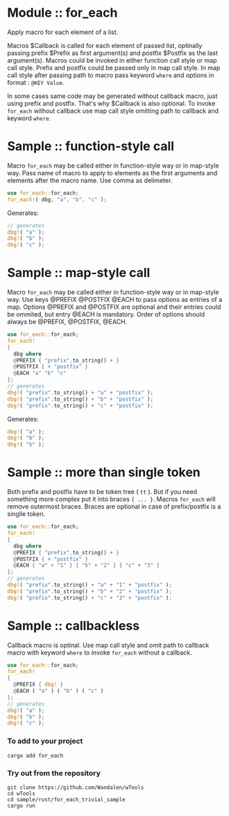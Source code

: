 # Module :: for_each

Apply macro for each element of a list.

Macros $Callback is called for each element of passed list, optinally passing prefix $Prefix as first argument(s) and postfix $Postfix as the last argument(s).
Macros could be invoked in either function call style or map call style. Prefix and postfix could be passed only in map call style.
In map call style after passing path to macro pass keyword `where` and options in format : `@KEY Value`.

In some cases same code may be generated without callback macro, just using prefix and postfix.
That's why $Callback is also optional.
To invoke `for_each` without callback use map call style omitting path to callback and keyword `where`.

# Sample :: function-style call

Macro `for_each` may be called either in function-style way or in map-style way.
Pass name of macro to apply to elements as the first arguments and elements after the macro name.
Use comma as delimeter.

```rust
use for_each::for_each;
for_each!( dbg, "a", "b", "c" );
```
Generates:
```rust
// generates
dbg!( "a" );
dbg!( "b" );
dbg!( "c" );
```

# Sample :: map-style call

Macro `for_each` may be called either in function-style way or in map-style way.
Use keys @PREFIX @POSTFIX @EACH to pass options as entries of a map.
Options @PREFIX and @POSTFIX are optional and their entries could be ommited, but entry @EACH is mandatory.
Order of options should always be @PREFIX, @POSTFIX, @EACH.

```rust
use for_each::for_each;
for_each!
{
  dbg where
  @PREFIX { "prefix".to_string() + }
  @POSTFIX { + "postfix" }
  @EACH "a" "b" "c"
};
// generates
dbg!( "prefix".to_string() + "a" + "postfix" );
dbg!( "prefix".to_string() + "b" + "postfix" );
dbg!( "prefix".to_string() + "c" + "postfix" );
```
Generates:
```rust
dbg!( "a" );
dbg!( "b" );
dbg!( "b" );
```

# Sample :: more than single token

Both prefix and postfix have to be token tree ( `tt` ). But if you need something more complex put it into braces `{ ... }`.
Macros `for_each` will remove outermost braces. Braces are optional in case of prefix/postfix is a singlle token.

```rust
use for_each::for_each;
for_each!
{
  dbg where
  @PREFIX { "prefix".to_string() + }
  @POSTFIX { + "postfix" }
  @EACH { "a" + "1" } { "b" + "2" } { "c" + "3" }
};
// generates
dbg!( "prefix".to_string() + "a" + "1" + "postfix" );
dbg!( "prefix".to_string() + "b" + "2" + "postfix" );
dbg!( "prefix".to_string() + "c" + "3" + "postfix" );
```

# Sample :: callbackless

Callback macro is optinal.
Use map call style and omit path to callback macro with keyword `where` to invoke `for_each` without a callback.

```rust
use for_each::for_each;
for_each!
{
  @PREFIX { dbg! }
  @EACH ( "a" ) ( "b" ) ( "c" )
};
// generates
dbg!( "a" );
dbg!( "b" );
dbg!( "c" );
```

### To add to your project

``` shell
cargo add for_each
```

### Try out from the repository

``` shell test
git clone https://github.com/Wandalen/wTools
cd wTools
cd sample/rust/for_each_trivial_sample
cargo run
```
